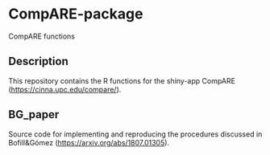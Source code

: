 # CompARE-package
CompARE functions

## Description

This repository contains the R functions for the shiny-app CompARE (https://cinna.upc.edu/compare/).


## BG_paper
Source  code  for implementing and reproducing  the procedures discussed in Bofill&Gómez (https://arxiv.org/abs/1807.01305).

